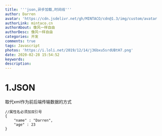 ```yaml
---
title: '''json,异步加载,时间线'''
author: Darren
avatar: 'https://cdn.jsdelivr.net/gh/MINTACO/cdn@1.3/img/custom/avatar.jpg'
authorLink: mintaco.cn
authorAbout: 像风一样自由
authorDesc: 像风一样自由
categories: 开发
comments: true
tags: Javascript
photos: 'https://i.loli.net/2019/12/14/j36bxu5srdUBtH7.png'
date: 2020-02-28 15:54:52
keywords:
description:
---
```

# 1.JSON
取代xml作为前后端传输数据的方式
```
//属性名必须加双引号
{
    "name" : "Darren",
    "age" : 23 
}
```